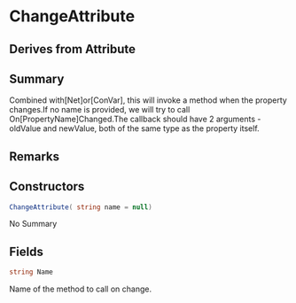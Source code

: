 # ChangeAttribute

## Derives from Attribute

## Summary

Combined with[Net]or[ConVar], this will invoke a method when the property changes.If no name is provided, we will try to call On[PropertyName]Changed.The callback should have 2 arguments - oldValue and newValue, both of the same type as the property itself.
## Remarks

## Constructors

```c#
ChangeAttribute( string name = null) 
```
No Summary
## Fields

```c#
string Name
```
Name of the method to call on change.
